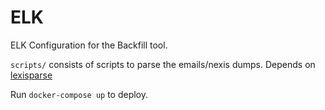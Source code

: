 # ELK
ELK Configuration for the Backfill tool.

`scripts/` consists of scripts to parse the emails/nexis dumps. Depends on [lexisparse](https://github.com/pratheekrebala/lexisparse)

Run `docker-compose up` to deploy.
